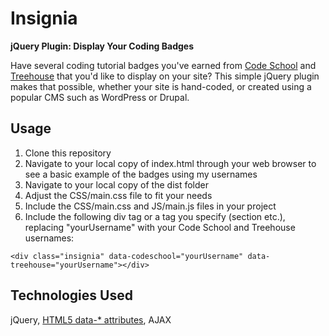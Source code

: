 # Insignia

**jQuery Plugin: Display Your Coding Badges**

Have several coding tutorial badges you've earned from [Code School](https://www.codeschool.com/) and [Treehouse](https://teamtreehouse.com/home) that you'd like to display on your site? This simple jQuery plugin makes that possible, whether your site is hand-coded, or created using a popular CMS such as WordPress or Drupal. 



Usage
-----
1. Clone this repository
2. Navigate to your local copy of index.html through your web browser to see
a basic example of the badges using my usernames
3. Navigate to your local copy of the dist folder
4. Adjust the CSS/main.css file to fit your needs
5. Include the CSS/main.css and JS/main.js files in your project
6. Include the following div tag or a tag you specify (section etc.), replacing "yourUsername" with your Code School and Treehouse usernames:

```<div class="insignia" data-codeschool="yourUsername" data-treehouse="yourUsername"></div>```
 
## Technologies Used
jQuery, [HTML5 data-* attributes](https://developer.mozilla.org/en-US/docs/Web/Guide/HTML/Using_data_attributes), AJAX



